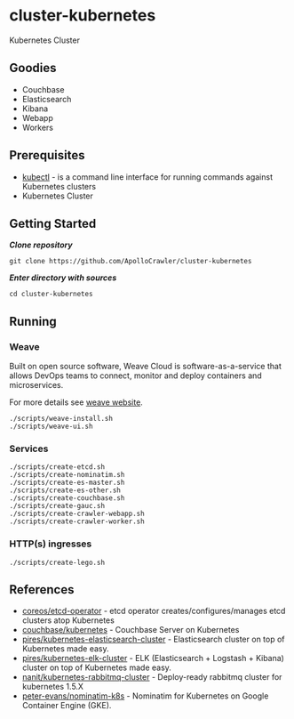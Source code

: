 # cluster-kubernetes

Kubernetes Cluster

## Goodies

- Couchbase
- Elasticsearch
- Kibana
- Webapp
- Workers

## Prerequisites

- [kubectl](https://kubernetes.io/docs/user-guide/kubectl-overview/) - is a command line interface for running commands against Kubernetes clusters
- Kubernetes Cluster

## Getting Started

***Clone repository***

```
git clone https://github.com/ApolloCrawler/cluster-kubernetes
```

***Enter directory with sources***

```
cd cluster-kubernetes
```

## Running

### Weave

Built on open source software, Weave Cloud is software-as-a-service that allows DevOps teams to connect, 
monitor and deploy containers and microservices.

For more details see [weave website](https://www.weave.works/).

```
./scripts/weave-install.sh
./scripts/weave-ui.sh
```

### Services

```
./scripts/create-etcd.sh
./scripts/create-nominatim.sh
./scripts/create-es-master.sh
./scripts/create-es-other.sh
./scripts/create-couchbase.sh
./scripts/create-gauc.sh
./scripts/create-crawler-webapp.sh
./scripts/create-crawler-worker.sh
```

### HTTP(s) ingresses

```
./scripts/create-lego.sh
```

## References

- [coreos/etcd-operator](https://github.com/coreos/etcd-operator) - etcd operator creates/configures/manages etcd clusters atop Kubernetes
- [couchbase/kubernetes](https://github.com/couchbase/kubernetes) - Couchbase Server on Kubernetes
- [pires/kubernetes-elasticsearch-cluster](https://github.com/pires/kubernetes-elasticsearch-cluster) - Elasticsearch cluster on top of Kubernetes made easy.
- [pires/kubernetes-elk-cluster](https://github.com/pires/kubernetes-elk-cluster) - ELK (Elasticsearch + Logstash + Kibana) cluster on top of Kubernetes made easy.
- [nanit/kubernetes-rabbitmq-cluster](https://github.com/nanit/kubernetes-rabbitmq-cluster) - Deploy-ready rabbitmq cluster for kubernetes 1.5.X
- [peter-evans/nominatim-k8s](https://github.com/peter-evans/nominatim-k8s) - Nominatim for Kubernetes on Google Container Engine (GKE). 

